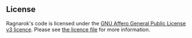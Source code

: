 ## License
Ragnarok's code is licensed under the [GNU Affero General Public License v3 licence](https://tldrlegal.com/license/gnu-affero-general-public-license-v3-(agpl-3.0)). Please see [the licence file](https://github.com/osuthailand/ragnarokapi/blob/main/LICENSE) for more information.
